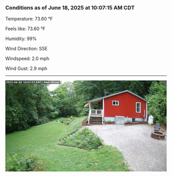 ### Conditions as of June 18, 2025 at 10:07:15 AM CDT 

Temperature: 73.60 &deg;F

Feels like: 73.60 &deg;F

Humidity: 99%

Wind Direction: SSE

Windspeed: 2.0 mph

Wind Gust: 2.9 mph

---

<img src="./images/latest.jpeg"/>

